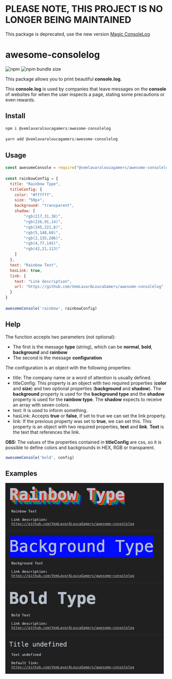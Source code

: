 # PLEASE NOTE, THIS PROJECT IS NO LONGER BEING MAINTAINED

This package is deprecated, use the new version [Magic ConsoleLog](https://www.npmjs.com/package/@vlalg-nimbus/magic-consolelog)

# awesome-consolelog

![npm](https://img.shields.io/npm/v/@vemlavaraloucagamers/awesome-consolelog)
![npm bundle size](https://img.shields.io/bundlephobia/min/@vemlavaraloucagamers/awesome-consolelog)

This package allows you to print beautiful **console.log**.

This **console.log** is used by companies that leave messages on the **console** of websites for when the user inspects a page, stating some precautions or even rewards.

## Install
```js
npm i @vemlavaraloucagamers/awesome-consolelog

yarn add @vemlavaraloucagamers/awesome-consolelog
```

## Usage
```js
const awesomeConsole = require("@vemlavaraloucagamers/awesome-consolelog");

const rainbowConfig = {
  title: "Rainbow Type",
  titleConfig: {
  	color: "#ffffff",
  	size: "50px",
  	background: "transparent",
  	shadow: [
    	"rgb(217,31,38)",
    	"rgb(226,91,14)",
    	"rgb(245,221,8)",
    	"rgb(5,148,68)",
    	"rgb(2,135,206)",
    	"rgb(4,77,145)",
    	"rgb(42,21,113)"
  	]
  },
  text: "Rainbow Text",
  hasLink: true,
  link: {
    text: "Link description",
    url: "https://github.com/VemLavarALoucaGamers/awesome-consolelog"
  }
}

awesomeConsole('rainbow', rainbowConfig)
```


## Help

The function accepts two parameters (not optional):

- The first is the message **type** (string), which can be **normal**, **bold**, **background** and **rainbow**
- The second is the message **configuration**

The configuration is an object with the following properties:

- title: The company name or a word of attention is usually defined.
- titleConfig: This property is an object with two required properties (**color** and **size**) and two optional properties (**background** and **shadow**). The **background** property is used for the **background type** and the **shadow** property is used for the **rainbow type**. The **shadow** expects to receive an array with seven colors.
- text: It is used to inform something.
- hasLink: Accepts **true** or **false**, if set to true we can set the link property.
- link: If the previous property was set to **true**, we can set this. This property is an object with two required properties, **text** and **link**. **Text** is the text that references the link.

**OBS:** The values of the properties contained in **titleConfig** are css, so it is possible to define colors and backgrounds in HEX, RGB or transparent.


```js
awesomeConsole('bold', config)
```


## Examples
![Examples](assets/examples.png "Examples")
